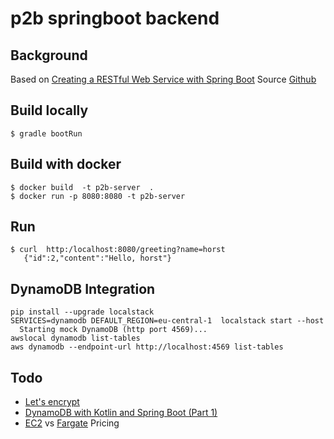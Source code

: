# p2b springboot backend

## Background
Based on [Creating a RESTful Web Service with Spring Boot](https://kotlinlang.org/docs/tutorials/spring-boot-restful.html) Source [Github](https://github.com/Kotlin/kotlin-examples/tree/master/tutorials/spring-boot-restful)

## Build locally
```shell script
$ gradle bootRun
```

## Build with docker

```shell script
$ docker build  -t p2b-server  .
$ docker run -p 8080:8080 -t p2b-server
```

## Run 

```shell script
$ curl  http:/localhost:8080/greeting?name=horst
   {"id":2,"content":"Hello, horst"}
```


## DynamoDB Integration

```shell script
pip install --upgrade localstack
SERVICES=dynamodb DEFAULT_REGION=eu-central-1  localstack start --host
  Starting mock DynamoDB (http port 4569)...
awslocal dynamodb list-tables
aws dynamodb --endpoint-url http://localhost:4569 list-tables
```
## Todo

* [Let's encrypt](https://dzone.com/articles/spring-boot-secured-by-lets-encrypt)
* [DynamoDB with Kotlin and Spring Boot (Part 1)](https://tuhrig.de/dynamodb-with-kotlin-and-spring-boot/)
* [EC2](https://calculator.s3.amazonaws.com/index.html) vs [Fargate](https://aws.amazon.com/de/fargate/pricing/) Pricing
